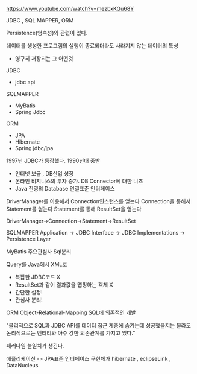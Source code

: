 https://www.youtube.com/watch?v=mezbxKGu68Y


JDBC , SQL MAPPER, ORM


Persistence(영속성)와 관련이 있다.

데이터를 생성한 프로그램의 실행이 종료되더라도 사라지지 않는 데이터의 특성

- 영구히 저장되는 그 어떤것


JDBC
- jdbc api

SQLMAPPER
- MyBatis
- Spring Jdbc

ORM
- JPA
- Hibernate
- Spring jdbc/jpa

1997년
JDBC가 등장했다. 1990년대 중반
- 인터넷 보급 , DB산업 성장
- 온라인 비지니스의 투자 증가. DB Connector에 대한 니즈
- Java 진영의 Database 연결표준 인터페이스



DriverManager를 이용해서 Connection인스턴스를 얻는다
Connection을 통해서 Statement를 얻는다
Statement를 통해 ResultSet을 얻는다

DriverManager->Connection->Statement->ResultSet

SQLMAPPER
Application -> JDBC Interface -> JDBC Implementations -> Persistence Layer

MyBatis 주요관심사 Sql분리

Query를 Java에서 XML로
- 복잡한 JDBC코드 X
- ResultSet과 같이 결과값을 맵핑하는 객체 X
- 간단한 설정!
- 관심사 분리!

ORM
Object-Relational-Mapping
SQL에 의존적인 개발

"물리적으로 SQL과 JDBC API를 데이터 접근 계층에 숨기는데 성공했을지는 몰라도 논리적으로는 엔티티와 아주 강한
의존관계를 가지고 있다."

패러다임 불일치가 생긴다.

애플리케이션 -> JPA표준 인터페이스
구현체가 hibernate , eclipseLink , DataNucleus



